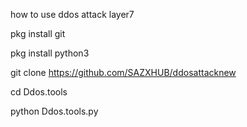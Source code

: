 how to use ddos attack layer7

pkg install git

 pkg install python3
 
git clone https://github.com/SAZXHUB/ddosattacknew

 cd Ddos.tools
 
 python Ddos.tools.py
 
